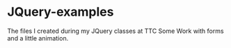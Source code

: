 # JQuery-examples

The files I created during my JQuery classes at TTC
Some Work with forms and a little animation.
